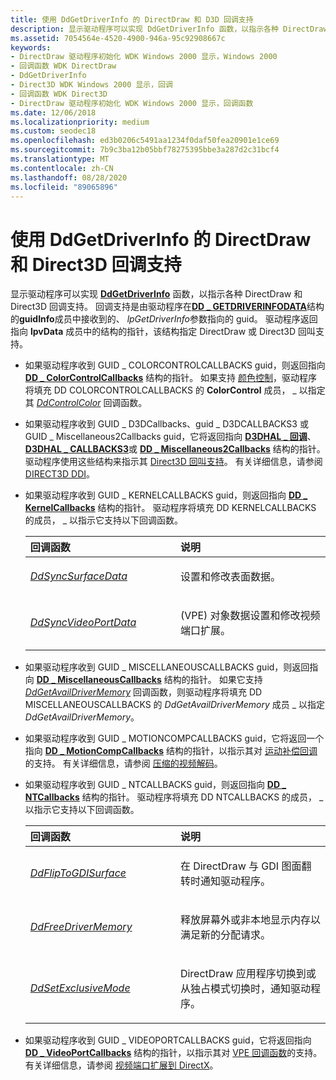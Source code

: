 ```yaml
---
title: 使用 DdGetDriverInfo 的 DirectDraw 和 D3D 回调支持
description: 显示驱动程序可以实现 DdGetDriverInfo 函数，以指示各种 DirectDraw 和 Direct3D 回调支持。
ms.assetid: 7054564e-4520-4900-946a-95c92908667c
keywords:
- DirectDraw 驱动程序初始化 WDK Windows 2000 显示，Windows 2000
- 回调函数 WDK DirectDraw
- DdGetDriverInfo
- Direct3D WDK Windows 2000 显示，回调
- 回调函数 WDK Direct3D
- DirectDraw 驱动程序初始化 WDK Windows 2000 显示，回调函数
ms.date: 12/06/2018
ms.localizationpriority: medium
ms.custom: seodec18
ms.openlocfilehash: ed3b0206c5491aa1234f0daf50fea20901e1ce69
ms.sourcegitcommit: 7b9c3ba12b05bbf78275395bbe3a287d2c31bcf4
ms.translationtype: MT
ms.contentlocale: zh-CN
ms.lasthandoff: 08/28/2020
ms.locfileid: "89065896"
---
```

# <a name="directdraw-and-direct3d-callback-support-using-ddgetdriverinfo"></a>使用 DdGetDriverInfo 的 DirectDraw 和 Direct3D 回调支持

显示驱动程序可以实现 [**DdGetDriverInfo**](/windows/desktop/api/ddrawint/nc-ddrawint-pdd_getdriverinfo) 函数，以指示各种 DirectDraw 和 Direct3D 回调支持。 回调支持是由驱动程序在[**DD \_ GETDRIVERINFODATA**](/windows/desktop/api/ddrawint/ns-ddrawint-_dd_getdriverinfodata)结构的**guidInfo**成员中接收到的、 *lpGetDriverInfo*参数指向的 guid。 驱动程序返回指向 **lpvData** 成员中的结构的指针，该结构指定 DirectDraw 或 Direct3D 回叫支持。

- 如果驱动程序收到 GUID \_ COLORCONTROLCALLBACKS guid，则返回指向 [**DD \_ ColorControlCallbacks**](/windows/desktop/api/ddrawint/ns-ddrawint-_dd_colorcontrolcallbacks) 结构的指针。 如果支持 [颜色控制](color-control-initialization.md)，驱动程序将填充 DD COLORCONTROLCALLBACKS 的 **ColorControl** 成员， \_ 以指定其 [*DdControlColor*](/windows/desktop/api/ddrawint/nc-ddrawint-pdd_colorcb_colorcontrol) 回调函数。

- 如果驱动程序收到 GUID \_ D3DCallbacks、guid \_ D3DCALLBACKS3 或 GUID \_ Miscellaneous2Callbacks guid，它将返回指向 [**D3DHAL \_ 回调**](/windows-hardware/drivers/ddi/d3dhal/ns-d3dhal-_d3dhal_callbacks)、 [**D3DHAL \_ CALLBACKS3**](/windows-hardware/drivers/ddi/d3dhal/ns-d3dhal-_d3dhal_callbacks3)或 [**DD \_ Miscellaneous2Callbacks**](/windows/desktop/api/ddrawint/ns-ddrawint-_dd_miscellaneous2callbacks) 结构的指针。 驱动程序使用这些结构来指示其 [Direct3D 回叫支持](driver-functions-to-support-direct3d.md)。 有关详细信息，请参阅 [DIRECT3D DDI](direct3d.md)。

- 如果驱动程序收到 GUID \_ KERNELCALLBACKS guid，则返回指向 [**DD \_ KernelCallbacks**](/windows/desktop/api/ddrawint/ns-ddrawint-dd_kernelcallbacks) 结构的指针。 驱动程序将填充 DD KERNELCALLBACKS 的成员， \_ 以指示它支持以下回调函数。

  <table>
  <colgroup>
  <col width="50%" />
  <col width="50%" />
  </colgroup>
  <thead>
  <tr class="header">
  <th align="left">回调函数</th>
  <th align="left">说明</th>
  </tr>
  </thead>
  <tbody>
  <tr class="odd">
  <td align="left"><p><a href="https://docs.microsoft.com/windows/desktop/api/ddrawint/nc-ddrawint-pdd_kernelcb_syncsurface" data-raw-source="[&lt;em&gt;DdSyncSurfaceData&lt;/em&gt;](/windows/desktop/api/ddrawint/nc-ddrawint-pdd_kernelcb_syncsurface)"><em>DdSyncSurfaceData</em></a></p></td>
  <td align="left"><p>设置和修改表面数据。</p></td>
  </tr>
  <tr class="even">
  <td align="left"><p><a href="https://docs.microsoft.com/windows/desktop/api/ddrawint/nc-ddrawint-pdd_kernelcb_syncvideoport" data-raw-source="[&lt;em&gt;DdSyncVideoPortData&lt;/em&gt;](/windows/desktop/api/ddrawint/nc-ddrawint-pdd_kernelcb_syncvideoport)"><em>DdSyncVideoPortData</em></a></p></td>
  <td align="left"><p> (VPE) 对象数据设置和修改视频端口扩展。</p></td>
  </tr>
  </tbody>
  </table>

- 如果驱动程序收到 GUID \_ MISCELLANEOUSCALLBACKS guid，则返回指向 [**DD \_ MiscellaneousCallbacks**](/windows/desktop/api/ddrawint/ns-ddrawint-_dd_miscellaneouscallbacks) 结构的指针。 如果它支持 [*DdGetAvailDriverMemory*](/windows/desktop/api/ddrawint/nc-ddrawint-pdd_getavaildrivermemory) 回调函数，则驱动程序将填充 DD MISCELLANEOUSCALLBACKS 的 *DdGetAvailDriverMemory* 成员 \_ 以指定 *DdGetAvailDriverMemory*。

- 如果驱动程序收到 GUID \_ MOTIONCOMPCALLBACKS guid，它将返回一个指向 [**DD \_ MotionCompCallbacks**](/windows/desktop/api/ddrawint/ns-ddrawint-dd_motioncompcallbacks) 结构的指针，以指示其对 [运动补偿回调](motion-compensation-callbacks.md)的支持。 有关详细信息，请参阅 [压缩的视频解码](compressed-video-decoding.md)。

- 如果驱动程序收到 GUID \_ NTCALLBACKS guid，则返回指向 [**DD \_ NTCallbacks**](/windows/desktop/api/ddrawint/ns-ddrawint-_dd_ntcallbacks) 结构的指针。 驱动程序将填充 DD NTCALLBACKS 的成员， \_ 以指示它支持以下回调函数。

  <table>
  <colgroup>
  <col width="50%" />
  <col width="50%" />
  </colgroup>
  <thead>
  <tr class="header">
  <th align="left">回调函数</th>
  <th align="left">说明</th>
  </tr>
  </thead>
  <tbody>
  <tr class="odd">
  <td align="left"><p><a href="https://docs.microsoft.com/windows/desktop/api/ddrawint/nc-ddrawint-pdd_fliptogdisurface" data-raw-source="[&lt;em&gt;DdFlipToGDISurface&lt;/em&gt;](/windows/desktop/api/ddrawint/nc-ddrawint-pdd_fliptogdisurface)"><em>DdFlipToGDISurface</em></a></p></td>
  <td align="left"><p>在 DirectDraw 与 GDI 图面翻转时通知驱动程序。</p></td>
  </tr>
  <tr class="even">
  <td align="left"><p><a href="https://docs.microsoft.com/windows/desktop/api/ddrawint/nc-ddrawint-pdd_freedrivermemory" data-raw-source="[&lt;em&gt;DdFreeDriverMemory&lt;/em&gt;](/windows/desktop/api/ddrawint/nc-ddrawint-pdd_freedrivermemory)"><em>DdFreeDriverMemory</em></a></p></td>
  <td align="left"><p>释放屏幕外或非本地显示内存以满足新的分配请求。</p></td>
  </tr>
  <tr class="odd">
  <td align="left"><p><a href="https://docs.microsoft.com/windows/desktop/api/ddrawint/nc-ddrawint-pdd_setexclusivemode" data-raw-source="[&lt;em&gt;DdSetExclusiveMode&lt;/em&gt;](/windows/desktop/api/ddrawint/nc-ddrawint-pdd_setexclusivemode)"><em>DdSetExclusiveMode</em></a></p></td>
  <td align="left"><p>DirectDraw 应用程序切换到或从独占模式切换时，通知驱动程序。</p></td>
  </tr>
  </tbody>
  </table>

     

<!-- -->

-   如果驱动程序收到 GUID \_ VIDEOPORTCALLBACKS guid，它将返回指向 [**DD \_ VideoPortCallbacks**](/windows/desktop/api/ddrawint/ns-ddrawint-dd_videoportcallbacks) 结构的指针，以指示其对 [VPE 回调函数](vpe-callback-functions.md)的支持。 有关详细信息，请参阅 [视频端口扩展到 DirectX](video-port-extensions-to-directx.md)。

 

